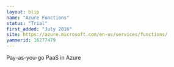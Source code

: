 ```yaml
---
layout: blip
name: "Azure Functions"
status: "Trial"
first_added: "July 2016"
site: https://azure.microsoft.com/en-us/services/functions/
yammerid: 16277479
---
```

Pay-as-you-go PaaS in Azure